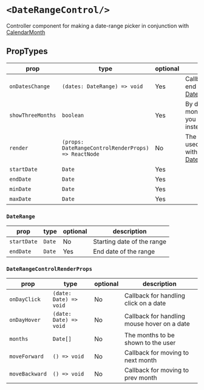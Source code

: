 # `<DateRangeControl/> `

Controller component for making a date-range picker in conjunction with [CalendarMonth]()

## PropTypes


| prop | type | optional | description |
| ---- | ---- | -------- | ----------- |
| `onDatesChange` | `(dates: DateRange) => void` | Yes | Callback when start and/or end dates are changed See [DateRange](#daterange) |
| `showThreeMonths` | `boolean` | Yes | By default 2 consecutive months will be shown, but if you want to show 3 months instead, set this to `true` |
| `render` | `(props: DateRangeControlRenderProps) => ReactNode` | No | The main function, which be used for rendering. It is called with an object. See [DateRangeControlRenderProps](#daterangecontrolrenderprops) |
| `startDate` | `Date` | Yes |  |
| `endDate` | `Date` | Yes |  |
| `minDate` | `Date` | Yes |  |
| `maxDate` | `Date` | Yes |  |

### `DateRange`

| prop | type | optional | description |
| ---- | ---- | -------- | ----------- |
| `startDate` | `Date` | No | Starting date of the range |
| `endDate` | `Date` | Yes | End date of the range |


### `DateRangeControlRenderProps`

| prop | type | optional | description |
| ---- | ---- | -------- | ----------- |
| `onDayClick` | `(date: Date) => void` | No | Callback for handling click on a date |
| `onDayHover` | `(date: Date) => void` | No | Callback for handling mouse hover on a date |
| `months` | `Date[]` | No | The months to be shown to the user |
| `moveForward` | `() => void` | No | Callback for moving to next month |
| `moveBackward` | `() => void` | No | Callback for moving to prev month |
